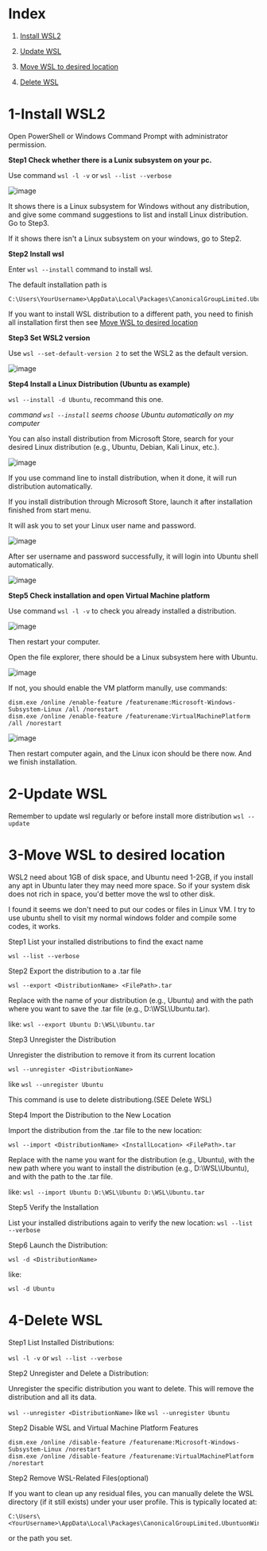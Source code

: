 # Index

1. [Install WSL2](#1-Install-WSL2)

2. [Update WSL](#2-Update-WSL)

3. [Move WSL to desired location](#3-Move-WSL-to-desired-location)

4. [Delete WSL](#4-Delete-WSL)

# 1-Install WSL2

Open PowerShell or Windows Command Prompt with administrator permission.

**Step1 Check whether there is a Lunix subsystem on your pc.**

Use command ```wsl -l -v``` or ```wsl --list --verbose```

![image](https://github.com/yingzhan11/WSL-Handbook/assets/153290203/3fbe0272-40dc-4d8d-884c-2d52aa64837c)

It shows there is a Linux subsystem for Windows without any distribution, and give some command suggestions to list and install Linux distribution. Go to Step3.

If it shows there isn't a Linux subsystem on your windows, go to Step2.

**Step2 Install wsl**

Enter ```wsl --install``` command to install wsl.

The default installation path is
```
C:\Users\YourUsername>\AppData\Local\Packages\CanonicalGroupLimited.UbuntuonWindows_<some_random_string>\LocalState\
```

If you want to install WSL distribution to a different path, you need to finish all installation first then see [Move WSL to desired location](#3-Move-WSL-to-desired-location)

**Step3 Set WSL2 version**

Use ```wsl --set-default-version 2``` to set the WSL2 as the default version.

![image](https://github.com/yingzhan11/WSL-Handbook/assets/153290203/85e56fe8-1deb-414c-bc23-67e608fd692b)

**Step4 Install a Linux Distribution (Ubuntu as example)**

```wsl --install -d Ubuntu```, recommand this one.

_command ```wsl --install``` seems choose Ubuntu automatically on my computer_

You can also install distribution from Microsoft Store, search for your desired Linux distribution (e.g., Ubuntu, Debian, Kali Linux, etc.).

![image](https://github.com/yingzhan11/WSL-Handbook/assets/153290203/d46b8a0e-43a7-426d-82fa-82f69b4f0e11)

If you use command line to install distribution, when it done, it will run distribution automatically.

If you install distribution through Microsoft Store, launch it after installation finished from start menu.

It will ask you to set your Linux user name and password.

![image](https://github.com/yingzhan11/WSL-Handbook/assets/153290203/a99529c3-6993-4170-9629-a82d57f639f2)

After ser username and password successfully, it will login into Ubuntu shell automatically.

![image](https://github.com/yingzhan11/WSL-Handbook/assets/153290203/0bb3db22-6210-49bf-b058-12f2a1ab580b)

**Step5 Check installation and open Virtual Machine platform**

Use command ```wsl -l -v``` to check you already installed a distribution.

![image](https://github.com/yingzhan11/WSL-Handbook/assets/153290203/a62bcbde-edae-4314-9176-132e2f575677)

Then restart your computer.

Open the file explorer, there should be a Linux subsystem here with Ubuntu. 

![image](https://github.com/yingzhan11/WSL-Handbook/assets/153290203/daae089c-36da-47d2-828a-c2d6f0486af8)

If not, you should enable the VM platform manully, use commands:

```
dism.exe /online /enable-feature /featurename:Microsoft-Windows-Subsystem-Linux /all /norestart
dism.exe /online /enable-feature /featurename:VirtualMachinePlatform /all /norestart
```

![image](https://github.com/yingzhan11/WSL-Handbook/assets/153290203/5679a07d-1088-49d6-acd0-0137bb045da9)

Then restart computer again, and the Linux icon should be there now. And we finish installation.

# 2-Update WSL

Remember to update wsl regularly or before install more distribution ```wsl --update```

# 3-Move WSL to desired location

WSL2 need about 1GB of disk space, and Ubuntu need 1-2GB, if you install any apt in Ubuntu later they may need more space. So if your system disk does not rich in space, you'd better move the wsl to other disk.

I found it seems we don't need to put our codes or files in Linux VM. I try to use ubuntu shell to visit my normal windows folder and compile some codes, it works.

Step1 List your installed distributions to find the exact name

```wsl --list --verbose```

Step2 Export the distribution to a .tar file

```wsl --export <DistributionName> <FilePath>.tar```

Replace <DistributionName> with the name of your distribution (e.g., Ubuntu) and <FilePath> with the path where you want to save the .tar file (e.g., D:\WSL\Ubuntu.tar).

like: ```wsl --export Ubuntu D:\WSL\Ubuntu.tar```

Step3 Unregister the Distribution

Unregister the distribution to remove it from its current location

```wsl --unregister <DistributionName>```

like ```wsl --unregister Ubuntu```

This command is use to delete distributiong.(SEE Delete WSL)

Step4 Import the Distribution to the New Location

Import the distribution from the .tar file to the new location:

```wsl --import <DistributionName> <InstallLocation> <FilePath>.tar```

Replace <DistributionName> with the name you want for the distribution (e.g., Ubuntu), <InstallLocation> with the new path where you want to install the distribution (e.g., D:\WSL\Ubuntu), and <FilePath> with the path to the .tar file.

like: ```wsl --import Ubuntu D:\WSL\Ubuntu D:\WSL\Ubuntu.tar```

Step5 Verify the Installation

List your installed distributions again to verify the new location: ```wsl --list --verbose```

Step6 Launch the Distribution:

```wsl -d <DistributionName>```

like:

```wsl -d Ubuntu```

# 4-Delete WSL

Step1 List Installed Distributions:

```wsl -l -v``` or ```wsl --list --verbose```

Step2 Unregister and Delete a Distribution:

Unregister the specific distribution you want to delete. This will remove the distribution and all its data.

```wsl --unregister <DistributionName>``` like ```wsl --unregister Ubuntu```

Step2 Disable WSL and Virtual Machine Platform Features

```
dism.exe /online /disable-feature /featurename:Microsoft-Windows-Subsystem-Linux /norestart
dism.exe /online /disable-feature /featurename:VirtualMachinePlatform /norestart
```

Step2 Remove WSL-Related Files(optional)

If you want to clean up any residual files, you can manually delete the WSL directory (if it still exists) under your user profile. This is typically located at:

```
C:\Users\<YourUsername>\AppData\Local\Packages\CanonicalGroupLimited.UbuntuonWindows_<some_random_string>
```

or the path you set.














